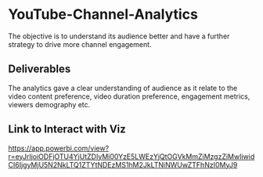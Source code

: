 # YouTube-Channel-Analytics


The objective is to understand its audience better and have a further strategy to drive more channel engagement.


## Deliverables
The analytics gave a clear understanding of audience as it relate to the video content preference, video duration preference, engagement metrics, viewers demography etc. 
## Link to Interact with Viz
https://app.powerbi.com/view?r=eyJrIjoiODFjOTU4YjUtZDIyMi00YzE5LWEzYjQtOGVkMmZiMzgzZjMwIiwidCI6IjgyMjU5N2NkLTQ1ZTYtNDEzMS1hM2JkLTNiNWUwZTFhNzI0MyJ9
